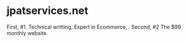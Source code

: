 # jpatservices.net
First, #1. Technical writting, Expert in Ecommerce, . Second, #2 The $99 monthly website.
